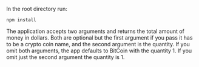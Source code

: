 In the root directory run:

`npm install`

The application accepts two arguments and returns the total amount of money in dollars. Both are optional but the first argument if you pass it has to be a crypto coin name, and the second argument is the quantity. If you omit both arguments, the app defaults to BitCoin with the quantity 1. If you omit just the second argument the quantity is 1.

